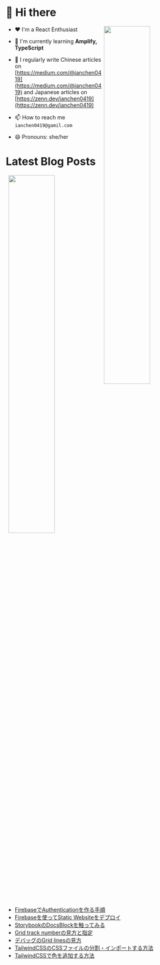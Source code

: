 # 👋 Hi there

<p><img align="right" width="49%" src="https://github-readme-stats.vercel.app/api/top-langs?username=ianchen0419&show_icons=true&locale=en&layout=compact&count_private=false"/></p>


- ❤️ I'm a React Enthusiast

- 🌱 I'm currently learning **Amplify, TypeScript**

- 📝 I regularly write Chinese articles on [https://medium.com/@ianchen0419](https://medium.com/@ianchen0419) and Japanese articles on [https://zenn.dev/ianchen0419](https://zenn.dev/ianchen0419)

- 📫 How to reach me `ianchen0419@gamil.com`

- 😄 Pronouns: she/her 

# Latest Blog Posts

<p><img align="right" width="49%" src="https://github-readme-stats.vercel.app/api?username=ianchen0419&show_icons=true"/></p>

<!-- BLOG-POST-LIST:START -->
- [FirebaseでAuthenticationを作る手順](https://zenn.dev/ianchen0419/articles/ff468068541465)
- [Firebaseを使ってStatic Websiteをデプロイ](https://zenn.dev/ianchen0419/articles/9934e5a4d61e2c)
- [StorybookのDocsBlockを触ってみる](https://zenn.dev/ianchen0419/articles/af0ce90a2b1d56)
- [Grid track numberの見方と指定](https://zenn.dev/ianchen0419/articles/5c1447f32afaf6)
- [デバッグのGrid linesの見方](https://zenn.dev/ianchen0419/articles/70a5e01d347428)
- [TailwindCSSのCSSファイルの分割・インポートする方法](https://zenn.dev/ianchen0419/articles/e3243a945762bb)
- [TailwindCSSで色を追加する方法](https://zenn.dev/ianchen0419/articles/770a33a726035f)
<!-- BLOG-POST-LIST:END -->
